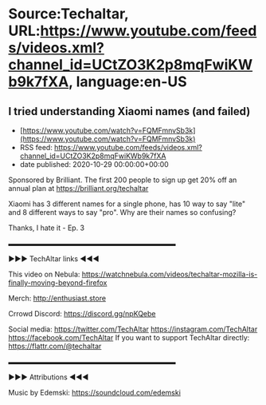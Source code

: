 # Source:Techaltar, URL:https://www.youtube.com/feeds/videos.xml?channel_id=UCtZO3K2p8mqFwiKWb9k7fXA, language:en-US

## I tried understanding Xiaomi names (and failed)
 - [https://www.youtube.com/watch?v=FQMFmnvSb3k](https://www.youtube.com/watch?v=FQMFmnvSb3k)
 - RSS feed: https://www.youtube.com/feeds/videos.xml?channel_id=UCtZO3K2p8mqFwiKWb9k7fXA
 - date published: 2020-10-29 00:00:00+00:00

Sponsored by Brilliant. The first 200 people to sign up get 20% off an annual plan at https://brilliant.org/techaltar

Xiaomi has 3 different names for a single phone, has 10 way to say "lite" and 8 different ways to say "pro". Why are their names so confusing?


Thanks, I hate it - Ep. 3

▬▬▬▬▬▬▬▬▬▬▬▬▬▬▬▬▬▬▬▬▬▬▬▬ 

►►► TechAltar links ◄◄◄ 

This video on Nebula:
https://watchnebula.com/videos/techaltar-mozilla-is-finally-moving-beyond-firefox


Merch: 
http://enthusiast.store 

Crrowd Discord:
https://discord.gg/npKQebe

Social media:
https://twitter.com/TechAltar 
https://instagram.com/TechAltar 
https://facebook.com/TechAltar 
If you want to support TechAltar directly: 
https://flattr.com/@techaltar 

▬▬▬▬▬▬▬▬▬▬▬▬▬▬▬▬▬▬▬▬▬▬▬▬ 

►►► Attributions ◄◄◄ 

Music by Edemski: 
https://soundcloud.com/edemski

